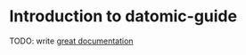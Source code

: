 # Introduction to datomic-guide

TODO: write [great documentation](http://jacobian.org/writing/what-to-write/)
